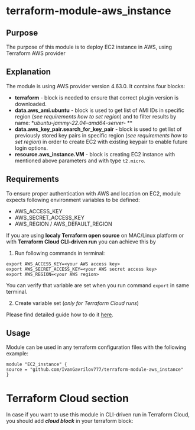 # terraform-module-aws_instance

## Purpose
The purpose of this module is to deploy EC2 instance in AWS, using Terraform AWS provider

## Explanation
The module is using AWS provider version 4.63.0. It contains four blocks:
+ **terraform** - block is needed to ensure that correct plugin version is downloaded.
+ **data.aws_ami.ubuntu** - block is used to get list of AMI IDs in specific region (*see requirements how to set region*) and to filter results by name: **ubuntu-jammy-22.04-amd64-server-* **
+ **data.aws_key_pair.search_for_key_pair** - block is used to get list of previously stored key pairs in specific region (*see requirements how to set region*) in order to create EC2 with existing keypair to enable future login options.
+ **resource.aws_instance.VM** - block is creating EC2 instance with mentioned above parameters and with type `t2.micro`.


## Requirements
To ensure proper authentication with AWS and location on EC2, module expects following environment variables to be defined:
* AWS_ACCESS_KEY
* AWS_SECRET_ACCESS_KEY
* AWS_REGION / AWS_DEFAULT_REGION

If you are using **localy Terraform open source** on MAC/Linux platform or with **Terraform Cloud CLI-driven run** you can achieve this by
1. Run following commands in terminal:
```
export AWS_ACCESS_KEY=<your AWS access key>
export AWS_SECRET_ACCESS_KEY=<your AWS secret access key>
export AWS_REGION=<your AWS region>
```
You can verify that variable are set when you run command `export` in same terminal.

2. Create variable set (*only for Terraform Cloud runs*)

Please find detailed guide how to do it [here](https://developer.hashicorp.com/terraform/tutorials/cloud-get-started/cloud-create-variable-set).

## Usage
Module can be used in any terraform configuration files with the following example:
```
module "EC2_instance" {
source = "github.com/IvanGavrilov777/terraform-module-aws_instance"
}
```
# Terraform Cloud section
In case if you want to use this module in CLI-driven run in Terraform Cloud, you should add ***cloud block*** in your terraform block:
```
